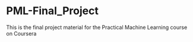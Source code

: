 # PML-Final_Project
This is the final project material for the Practical Machine Learning course on Coursera
